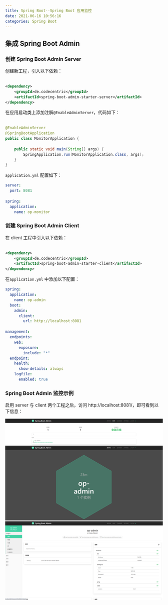 ```yaml
---
title: Spring Boot--Spring Boot 应用监控 
date: 2021-06-16 10:56:16 
categories: Spring Boot
---
```


## 集成 Spring Boot Admin

### 创建 Spring Boot Admin Server

创建新工程，引入以下依赖：

```xml

<dependency>
    <groupId>de.codecentric</groupId>
    <artifactId>spring-boot-admin-starter-server</artifactId>
</dependency>
```

在应用启动类上添加注解`@EnableAdminServer`，代码如下：

```java

@EnableAdminServer
@SpringBootApplication
public class MonitorApplication {

    public static void main(String[] args) {
        SpringApplication.run(MonitorApplication.class, args);
    }
}
```

`application.yml` 配置如下：

```yaml
server:
  port: 8081

spring:
  application:
    name: op-monitor
```

### 创建 Spring Boot Admin Client

在 client 工程中引入以下依赖：

```xml

<dependency>
    <groupId>de.codecentric</groupId>
    <artifactId>spring-boot-admin-starter-client</artifactId>
</dependency>
```

在`application.yml` 中添加以下配置：

```yaml
spring:
  application:
    name: op-admin
  boot:
    admin:
      client:
        url: http://localhost:8081

management:
  endpoints:
    web:
      exposure:
        include: "*"
  endpoint:
    health:
      show-details: always
    logfile:
      enabled: true
```

### Spring Boot Admin 监控示例

启用 server 与 client 两个工程之后，访问 http://localhost:8081/，即可看到以下信息：

![Spring Boot Admin 示例1.png](/images/springboot/SpringBootAdmin示例1.png)
![Spring Boot Admin 示例2.png](/images/springboot/SpringBootAdmin示例2.png)
![Spring Boot Admin 示例3.png](/images/springboot/SpringBootAdmin示例3.png)
